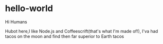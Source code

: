 # hello-world

Hi Humans

Hubot here,I like Node.js and Coffeescrift(that's what I'm made of!),
I'va had tacos on the moon and find then far superior to Earth tacos

